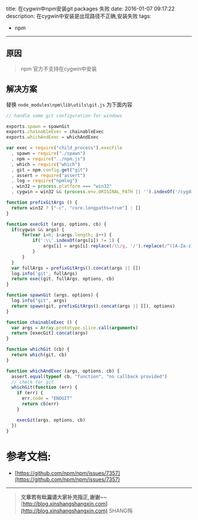 title: 在cygwin中npm安装git packages 失败
date: 2016-01-07 09:17:22
description:  在cygwin中安装是出现路径不正确,安装失败
tags: 
- npm
----------

## 原因
> npm 官方不支持在cygwin中安装

## 解决方案

替换 `node_modules\npm\lib\utils\git.js` 为下面内容

```js
// handle some git configuration for windows

exports.spawn = spawnGit
exports.chainableExec = chainableExec
exports.whichAndExec = whichAndExec

var exec = require("child_process").execFile
  , spawn = require("./spawn")
  , npm = require("../npm.js")
  , which = require("which")
  , git = npm.config.get("git")
  , assert = require("assert")
  , log = require("npmlog")
  , win32 = process.platform === "win32"
  , cygwin = win32 && (process.env.ORIGINAL_PATH || '').indexOf('/cygdrive/') != -1

function prefixGitArgs () {
  return win32 ? ["-c", "core.longpaths=true"] : []
}

function execGit (args, options, cb) {
  if(cygwin && args) {
      for(var i=0; i<args.length; i++) {
          if(':\\'.indexOf(args[i]) != 1) {
              args[i] = args[i].replace(/\\/g, '/').replace(/^([A-Za-z])\:\//, '/cygdrive/$1/');
          }
      }
  }
  var fullArgs = prefixGitArgs().concat(args || [])
  log.info('git', fullArgs)
  return exec(git, fullArgs, options, cb)
}

function spawnGit (args, options) {
  log.info("git", args)
  return spawn(git, prefixGitArgs().concat(args || []), options)
}

function chainableExec () {
  var args = Array.prototype.slice.call(arguments)
  return [execGit].concat(args)
}

function whichGit (cb) {
  return which(git, cb)
}

function whichAndExec (args, options, cb) {
  assert.equal(typeof cb, "function", "no callback provided")
  // check for git
  whichGit(function (err) {
    if (err) {
      err.code = "ENOGIT"
      return cb(err)
    }

    execGit(args, options, cb)
  })
}
```


# 参考文档:

- [https://github.com/npm/npm/issues/7357](https://github.com/npm/npm/issues/7357)

-----------------------

> **文章若有纰漏请大家补充指正,谢谢~~**
> [http://blog.xinshangshangxin.com](http://blog.xinshangshangxin.com) SHANG殇







